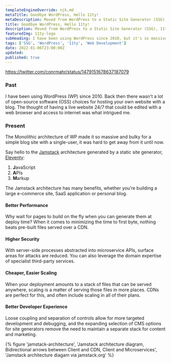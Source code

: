 ```yaml
---
templateEngineOverride: njk,md
metaTitle: Goodbye WordPress, Hello 11ty! 
metaDescription: Moved from WordPress to a Static Site Generator (SSG), 11ty.
title: Goodbye WordPress, Hello 11ty! 
description: Moved from WordPress to a Static Site Generator (SSG), 11ty.
featuredImg: 11ty-logo
subHeading: I have been using WordPress since 2010, but it's so massive I could never get away from it, until now.
tags: ['SSG', 'WordPress', '11ty', 'Web Development']
date: 2022-01-06T23:00:00Z
updated:
published: true
---
```


<div class="col-start-3 col-end-9">

https://twitter.com/conrmahr/status/1479151678637187079

### Past 
I have been using WordPress (WP) since 2010. Back then there wasn't a lot of open-source software (OSS) choices for hosting your own website with a blog. The thought of having a live website 24/7 that could be edited with a web browser and access to internet was what intrigued me.

### Present
The Monolithic architecture of WP made it so massive and bulky for a simple blog site with a single-user, it was hard to get away from it until now.

Say hello to the [Jamstack](https://jamstack.org) architecture generated by a static site generator, [Eleventy](https://11ty.dev):
1. **J**avaScript
1. **A**PIs
1. **M**arkup

The Jamstack architecture has many benefits, whether you’re building a large e-commerce site, SaaS application or personal blog.

#### Better Performance
Why wait for pages to build on the fly when you can generate them at deploy time? When it comes to minimizing the time to first byte, nothing beats pre-built files served over a CDN.

#### Higher Security
With server-side processes abstracted into microservice APIs, surface areas for attacks are reduced. You can also leverage the domain expertise of specialist third-party services.

#### Cheaper, Easier Scaling
When your deployment amounts to a stack of files that can be served anywhere, scaling is a matter of serving those files in more places. CDNs are perfect for this, and often include scaling in all of their plans.

#### Better Developer Experience
Loose coupling and separation of controls allow for more targeted development and debugging, and the expanding selection of CMS options for site generators remove the need to maintain a separate stack for content and marketing.

{% figure 'jamstack-architecture', 'Jamstack architecture diagram, Bidirectional arrows between Client and CDN, Client and Microservices', 'Jamstack architecture diagam via jamstack.org' %}

</div>
